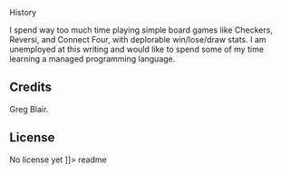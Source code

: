 <snippet>
  <content><![CDATA[
# ${1:BoardGameGraph}
Generate complete game graphs for simple board games like Checkers, Reversi, Connect Four, etc.
## Purpose
The purpose of this project is to learn a new language, not to practice precise game theory.
In fact, I have not studied any game theory or existing game graphs and plan to compare my methods and results
with current practice at the conclusion of this project.
## Installation
The project is a Visual Studio 2015 project.  Pull the dev branch, remove BoardGameGraph.sln, and create a project from existing files.
Install MongoDB 3.2 or implememnt the IDatabase interface with a database of your choice.
## Usage
Use the application to analyze difficulty and fairness of board games.
## Contributing
1. Fork it!
2. Create your feature branch: `git checkout -b my-new-feature`
3. Commit your changes: `git commit -am 'Add some feature'`
4. Push to the branch: `git push origin my-new-feature`
5. Submit a pull request

## History
I spend way too much time playing simple board games like Checkers, Reversi, and Connect Four, with deplorable win/lose/draw stats.
I am unemployed at this writing and would like to spend some of my time learning a managed programming language.
## Credits
Greg Blair.
## License
No license yet
]]></content>
  <tabTrigger>readme</tabTrigger>
</snippet>
